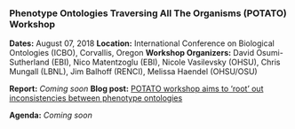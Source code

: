 ### Phenotype Ontologies Traversing All The Organisms (POTATO) Workshop

**Dates:** August 07, 2018 
**Location:** International Conference on Biological Ontologies (ICBO), Corvallis, Oregon
**Workshop Organizers:** David Osumi-Sutherland (EBI), Nico Matentzoglu (EBI), Nicole Vasilevsky (OHSU), Chris Mungall (LBNL), Jim Balhoff (RENCI), Melissa Haendel (OHSU/OSU) 

**Report:** _Coming soon_
**Blog post:** [POTATO workshop aims to ‘root’ out inconsistencies between phenotype ontologies](https://medium.com/@MonarchInit/potato-workshop-aims-to-root-out-inconsistencies-between-phenotype-ontologies-1baf37e2df30)

**Agenda:** _Coming soon_
